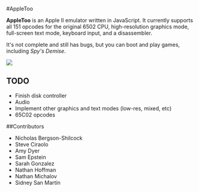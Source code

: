 #AppleToo

**AppleToo** is an Apple II emulator written in JavaScript. It currently
supports all 151 opcodes for the original 6502 CPU, high-resolution graphics
mode, full-screen text mode, keyboard input, and a disassembler.

It's not complete and still has bugs, but you can boot and play games,
including _Spy's Demise_.

![](https://dl.dropbox.com/u/50246/hosted/spysdemise.png)

## TODO

 - Finish disk controller
 - Audio
 - Implement other graphics and text modes (low-res, mixed, etc)
 - 65C02 opcodes

##Contributors

  - Nicholas Bergson-Shilcock
  - Steve Ciraolo
  - Amy Dyer
  - Sam Epstein
  - Sarah Gonzalez
  - Nathan Hoffman
  - Nathan Michalov
  - Sidney San Martín

